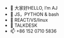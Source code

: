 - 👋 大家好HELLO, I’m AJ
- 👀 JS，PYTHON & bash
- 🌱 REACT/VS/linux
- 💞️ TALKDESK
- 📫 +86 152 0710 5836

<!---
aigeannaji/aigeannaji is a ✨ special ✨ repository because its `README.md` (this file) appears on your GitHub profile.
You can click the Preview link to take a look at your changes.
--->
